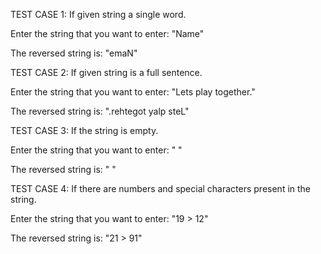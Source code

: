 TEST CASE 1: If given string a single word.

Enter the string that you want to enter: "Name"

The reversed string is:  "emaN"

TEST CASE 2: If given string is a full sentence.

Enter the string that you want to enter: "Lets play together."

The reversed string is:  ".rehtegot yalp steL"

TEST CASE 3: If the string is empty.

Enter the string that you want to enter: " " 

The reversed string is:  " "

TEST CASE 4: If there are numbers and special characters present in the string.

Enter the string that you want to enter: "19 > 12"

The reversed string is:  "21 > 91"